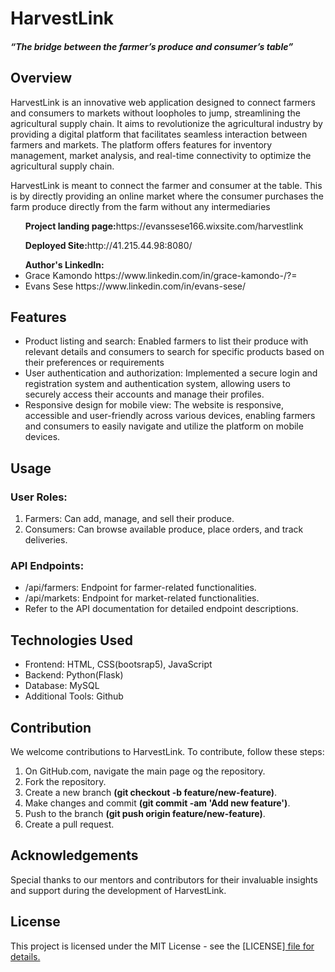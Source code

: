 <DOCTYPE html> 
<html lang ="en">
<head>
</head>
    <link href="https://cdn.jsdelivr.net/npm/bootstrap@5.3.0/dist/css/bootstrap.min.css" rel="stylesheet">
<body>
<h1>HarvestLink</h1>
<h5>“The bridge between the farmer’s produce and consumer’s table”</h5>
<h2>Overview</h2>
<p>HarvestLink is an innovative web application designed to connect farmers and consumers to markets without loopholes to jump, streamlining the agricultural supply chain. It aims to revolutionize the agricultural industry by providing a digital platform that facilitates seamless interaction between farmers and markets. The platform offers features for inventory management, market analysis, and real-time connectivity to optimize the agricultural supply chain.
</p>
<p>HarvestLink is meant to connect the farmer and consumer at the table. This is by directly providing an online market where the consumer purchases the farm produce directly from the farm without any intermediaries</p>
<ul><strong>Project landing page:</strong>https://evanssese166.wixsite.com/harvestlink</ul>
<ul><strong>Deployed Site:</strong>http://41.215.44.98:8080/</ul>
<ul><strong>Author's LinkedIn:</strong><li>Grace Kamondo https://www.linkedin.com/in/grace-kamondo-/?=</li>
<li>Evans Sese https://www.linkedin.com/in/evans-sese/</li></ul>
<h2>Features</h2>
<ul>
<li>Product listing and search: Enabled farmers to list their produce with relevant details and consumers to search for specific products based on their preferences or requirements</li>
<li>User authentication and authorization: Implemented a secure login and registration system and authentication system, allowing users to securely access their accounts and manage their profiles.</li>
<li>Responsive design for mobile view: The website is responsive, accessible and user-friendly across various devices, enabling farmers and consumers to easily navigate and utilize the platform on mobile devices.</li>
</ul>
<h2>Usage</h2>
<h3>User Roles:</h3>
<ol>
<li>Farmers: Can add, manage, and sell their produce.</li>
<li>Consumers: Can browse available produce, place orders, and track deliveries.</li>
</ol>
<h3>API Endpoints:</h3>
<ul>
<li>/api/farmers: Endpoint for farmer-related functionalities.</li>
<li>/api/markets: Endpoint for market-related functionalities.</li>
<li>Refer to the API documentation for detailed endpoint descriptions.</li>
</ul>
<h2>Technologies Used</h2>
<ul>
<li>Frontend: HTML, CSS(bootsrap5), JavaScript</li>
<li>Backend: Python(Flask)</li>
<li>Database: MySQL</li>
<li>Additional Tools: Github</li>
</ul>
<h2>Contribution</h2>
<p>We welcome contributions to HarvestLink. To contribute, follow these steps:</p>
<ol>
<li>On GitHub.com, navigate the main page og the repository.</li>
<li>Fork the repository.
</li>
<li>Create a new branch <strong>(git checkout -b feature/new-feature)</strong>.</li>
<li>Make changes and commit <strong>(git commit -am 'Add new feature')</strong>.</li>
<li>Push to the branch <strong>(git push origin feature/new-feature)</strong>.</li>
<li>Create a pull request.</li>
</ol>
<h2>Acknowledgements</h2>
<p>Special thanks to our mentors and contributors for their invaluable insights and support during the development of HarvestLink.</p>
<h2>License</h2>
<p>This project is licensed under the MIT License - see the [LICENSE]<a href="/HarvestLink/LICENSE.txt/file"> file for details.
</p>
</body>
</html>


